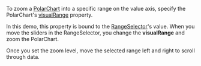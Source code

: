 To zoom a [PolarChart](/Documentation/ApiReference/Data_Visualization_Widgets/dxPolarChart/) into a specific range on the value axis, specify the PolarChart's [visualRange](/Documentation/ApiReference/Data_Visualization_Widgets/dxPolarChart/Configuration/valueAxis/visualRange/) property.

In this demo, this property is bound to the [RangeSelector](/Documentation/ApiReference/Data_Visualization_Widgets/dxRangeSelector/)'s value. When you move the sliders in the RangeSelector, you change the **visualRange** and zoom the PolarChart.

Once you set the zoom level, move the selected range left and right to scroll through data.
